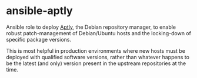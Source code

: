 # ansible-aptly

Ansible role to deploy [Aptly](https://www.aptly.info/), the Debian repository
manager, to enable robust patch-management of Debian/Ubuntu hosts and the
locking-down of specific package versions.

This is most helpful in production environments where new hosts must be
deployed with qualified software versions, rather than whatever happens to be
the latest (and only) version present in the upstream repositories at the time.


